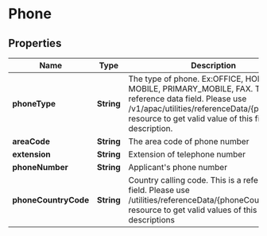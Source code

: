 # Phone

## Properties
Name | Type | Description | Notes
------------ | ------------- | ------------- | -------------
**phoneType** | **String** | The type of phone. Ex:OFFICE, HOME, MOBILE, PRIMARY_MOBILE, FAX. This is a reference data field. Please use /v1/apac/utilities/referenceData/{phoneType} resource to get valid value of this field with description. | 
**areaCode** | **String** | The area code of phone number |  [optional]
**extension** | **String** | Extension of telephone number |  [optional]
**phoneNumber** | **String** | Applicant&#x27;s phone number | 
**phoneCountryCode** | **String** | Country calling code. This is a reference data field. Please use /utilities/referenceData/{phoneCountryCode} resource to get valid values of this field with descriptions | 
